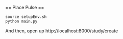 == Place Pulse ==

    source setupEnv.sh
    python main.py

And then, open up http://localhost:8000/study/create